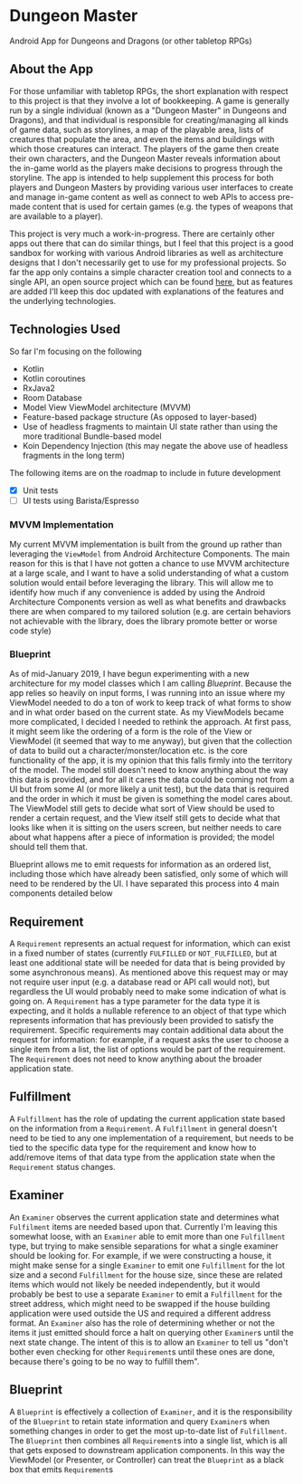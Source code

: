 # Dungeon Master
Android App for Dungeons and Dragons (or other tabletop RPGs)

## About the App

For those unfamiliar with tabletop RPGs, the short explanation with respect to this project is that they involve a lot of bookkeeping.  A game is generally run by a single individual (known as a "Dungeon Master" in Dungeons and Dragons), and that individual is responsible for creating/managing all kinds of game data, such as storylines, a map of the playable area, lists of creatures that populate the area, and even the items and buildings with which those creatures can interact.  The players of the game then create their own characters, and the Dungeon Master reveals information about the in-game world as the players make decisions to progress through the storyline.  The app is intended to help supplement this process for both players and Dungeon Masters by providing various user interfaces to create and manage in-game content as well as connect to web APIs to access pre-made content that is used for certain games (e.g. the types of weapons that are available to a player). 

This project is very much a work-in-progress.  There are certainly other apps out there that can do similar things, but I feel that this project is a good sandbox for working with various Android libraries as well as architecture designs that I don't necessarily get to use for my professional projects.  So far the app only contains a simple character creation tool and connects to a single API, an open source project which can be found [here](https://github.com/adrpadua/5e-srd-api), but as features are added I'll keep this doc updated with explanations of the features and the underlying technologies.

## Technologies Used

So far I'm focusing on the following

* Kotlin
* Kotlin coroutines
* RxJava2
* Room Database
* Model View ViewModel architecture (MVVM)
* Feature-based package structure (As opposed to layer-based)
* Use of headless fragments to maintain UI state rather than using the more traditional Bundle-based model
* Koin Dependency Injection (this may negate the above use of headless fragments in the long term)

The following items are on the roadmap to include in future development

- [X] Unit tests
- [ ] UI tests using Barista/Espresso

### MVVM Implementation

My current MVVM implementation is built from the ground up rather than leveraging the `ViewModel` from Android Architecture Components.  The main reason for this is that I have not gotten a chance to use MVVM architecture at a large scale, and I want to have a solid understanding of what a custom solution would entail before leveraging the library.  This will allow me to identify how much if any convenience is added by using the Android Architecture Components version as well as what benefits and drawbacks there are when compared to my tailored solution (e.g. are certain behaviors not achievable with the library, does the library promote better or worse code style)

### Blueprint

As of mid-January 2019, I have begun experimenting with a new architecture for my model classes which I am calling *Blueprint*. Because the app relies so heavily on input forms, I was running into an issue where my ViewModel needed to do a ton of work to keep track of what forms to show and in what order based on the current state.
As my ViewModels became more complicated, I decided I needed to rethink the approach. At first pass, it might seem like the ordering of a form is the role of the View or ViewModel (it seemed that way to me anyway), but given that the collection of data to build out a character/monster/location etc. is the core functionality of the app, it is
my opinion that this falls firmly into the territory of the model. The model still doesn't need to know anything about the way this data is provided, and for all it cares the data could be coming not from a UI but from some AI (or more likely a unit test), but the data that is required and the order in which it must be given
is something the model cares about. The ViewModel still gets to decide what sort of View should be used to render a certain request, and the View itself still gets to decide what that looks like when it is sitting on the users screen, but neither needs to care about what happens after a piece of information is provided; the model
should tell them that.

Blueprint allows me to emit requests for information as an ordered list, including those which have already been satisfied, only some of which will need to be rendered by the UI. I have separated this process into 4 main components detailed below

## Requirement

A `Requirement` represents an actual request for information, which can exist in a fixed number of states (currently `FULFILLED` or `NOT_FULFILLED`, but at least one additional state will be needed for data that is being provided by some asynchronous means).  As mentioned above this request may or may not require user input (e.g. a
database read or API call would not), but regardless the UI would probably need to make some indication of what is going on.  A `Requirement` has a type parameter for the data type it is expecting, and it holds a nullable reference to an object of that type which represents information that has previously been provided to satisfy the
requirement. Specific requirements may contain additional data about the request for information: for example, if a request asks the user to choose a single item from a list, the list of options would be part of the requirement. The `Requirement` does not need to know anything about the broader application state.

## Fulfillment

A `Fulfillment` has the role of updating the current application state based on the information from a `Requirement`. A `Fulfillment` in general doesn't need to be tied to any one implementation of a requirement, but needs to be tied to the specific data type for the requirement and
know how to add/remove items of that data type from the application state when the `Requirement` status changes.

## Examiner

An `Examiner` observes the current application state and determines what `Fulfilment` items are needed based upon that. Currently I'm leaving this somewhat loose, with an `Examiner` able to emit more than one `Fulfillment` type, but trying to make sensible separations for what a single examiner should be looking for. For example, if we were constructing
a house, it might make sense for a single `Examiner` to emit one `Fulfillment` for the lot size and a second `Fulfillment` for the house size, since these are related items which would not likely be needed independently, but it would probably be best to use a separate `Examiner` to emit a `Fulfillment` for the street address, which might need to be swapped
if the house building application were used outside the US and required a different address format. An `Examiner` also has the role of determining whether or not the items it just emitted should force a halt on querying other `Examiner`s until the next state change.  The intent of this is to allow an `Examiner` to tell us "don't bother even checking for
other `Requirement`s until these ones are done, because there's going to be no way to fulfill them".

## Blueprint

A `Blueprint` is effectively a collection of `Examiner`, and it is the responsibility of the `Blueprint` to retain state information and query `Examiner`s when something changes in order to get the most up-to-date list of `Fulfillment`. The `Blueprint` then combines all `Requirement`s into a single list, which is all that gets exposed to downstream application
components. In this way the ViewModel (or Presenter, or Controller) can treat the `Blueprint` as a black box that emits `Requirement`s



